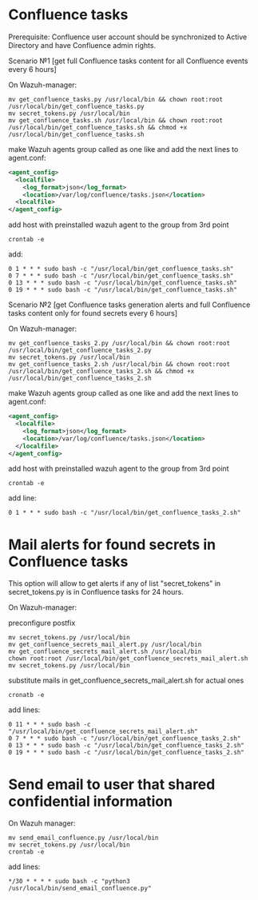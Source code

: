 # Confluence tasks

Prerequisite: Confluence user account should be synchronized to Active Directory and have Confluence admin rights.

Scenario №1 [get full Confluence tasks content for all Confluence events every 6 hours]

On Wazuh-manager:
```
mv get_confluence_tasks.py /usr/local/bin && chown root:root /usr/local/bin/get_confluence_tasks.py
mv secret_tokens.py /usr/local/bin
mv get_confluence_tasks.sh /usr/local/bin && chown root:root /usr/local/bin/get_confluence_tasks.sh && chmod +x /usr/local/bin/get_confluence_tasks.sh
```    
make Wazuh agents group called as one like and add the next lines to agent.conf:

```xml
<agent_config>
  <localfile>
    <log_format>json</log_format>
    <location>/var/log/confluence/tasks.json</location>
  <localfile>
</agent_config>
```
add host with preinstalled wazuh agent to the group from 3rd point
```
crontab -e
```
add:
```
0 1 * * * sudo bash -c "/usr/local/bin/get_confluence_tasks.sh"
0 7 * * * sudo bash -c "/usr/local/bin/get_confluence_tasks.sh"
0 13 * * * sudo bash -c "/usr/local/bin/get_confluence_tasks.sh"
0 19 * * * sudo bash -c "/usr/local/bin/get_confluence_tasks.sh"
```
Scenario №2 [get Confluence tasks generation alerts and full Confluence tasks content only for found secrets every 6 hours]

On Wazuh-manager:
```
mv get_confluence_tasks_2.py /usr/local/bin && chown root:root /usr/local/bin/get_confluence_tasks_2.py
mv secret_tokens.py /usr/local/bin
mv get_confluence_tasks_2.sh /usr/local/bin && chown root:root /usr/local/bin/get_confluence_tasks_2.sh && chmod +x /usr/local/bin/get_confluence_tasks_2.sh
```
make Wazuh agents group called as one like and add the next lines to agent.conf:
```xml
<agent_config>
  <localfile>
    <log_format>json</log_format>
    <location>/var/log/confluence/tasks.json</location>
  </localfile>
</agent_config>
```
add host with preinstalled wazuh agent to the group from 3rd point
```
crontab -e
```
add line:
```
0 1 * * * sudo bash -c "/usr/local/bin/get_confluence_tasks_2.sh"
```
# Mail alerts for found secrets in Confluence tasks

This option will allow to get alerts if any of list "secret_tokens" in secret_tokens.py is in Confluence tasks for 24 hours.

On Wazuh-manager:

preconfigure postfix
```
mv secret_tokens.py /usr/local/bin
mv get_confluence_secrets_mail_alert.py /usr/local/bin
mv get_confluence_secrets_mail_alert.sh /usr/local/bin
chown root:root /usr/local/bin/get_confluence_secrets_mail_alert.sh
mv secret_tokens.py /usr/local/bin
```
substitute mails in get_confluence_secrets_mail_alert.sh for actual ones
```
cronatb -e
```
add lines:
```
0 11 * * * sudo bash -c "/usr/local/bin/get_confluence_secrets_mail_alert.sh"
0 7 * * * sudo bash -c "/usr/local/bin/get_confluence_tasks_2.sh"
0 13 * * * sudo bash -c "/usr/local/bin/get_confluence_tasks_2.sh"
0 19 * * * sudo bash -c "/usr/local/bin/get_confluence_tasks_2.sh"
```
# Send email to user that shared confidential information
On Wazuh manager:
```
mv send_email_confluence.py /usr/local/bin
mv secret_tokens.py /usr/local/bin
crontab -e
```
add lines:
```
*/30 * * * * sudo bash -c "python3 /usr/local/bin/send_email_confluence.py"
```
